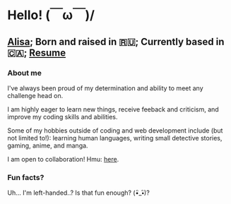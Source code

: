 # Hello! (￣ω￣)/

## [Alisa](https://alisacodes.dev/); Born and raised in 🇷🇺;  Currently based in 🇨🇦; [Resume](https://drive.google.com/file/d/1t9MrJNhS59LveqX4k-a61l-sO2owt3zw/view?usp=sharing)

### About me 

I've always been proud of my determination and ability to meet any challenge head on.

I am highly eager to learn new things, receive feeback and criticism, and improve my coding skills and abilities. 

Some of my hobbies outside of coding and web development include (but not limited to!): learning human languages, writing small detective stories, gaming, anime, and manga. 

I am open to collaboration! Hmu: [here](https://twitter.com/alisacodes). 

### Fun facts? 
Uh... I'm left-handed..? Is that fun enough? (•ิ_•ิ)?
